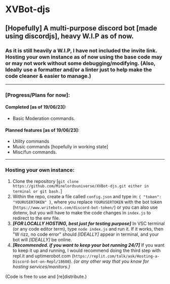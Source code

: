# XVBot-djs
## [Hopefully] A **multi-purpose discord bot** [made using discordjs], __heavy W.I.P__ as of now.  
### As it is still heavily a W.I.P, I have not included the invite link. Hosting your own instance as of now using the base code may or may not work without some debugging/modifying. (Also, Ideally use a formatter and/or a linter just to help make the code cleaner & easier to manage.)

---  

### [Progress/Plans for now]:
#### Completed [as of 19/06/23]:
- Basic Moderation commands.
#### Planned features [as of 19/06/23]:
- Utility commands
- Music commands [hopefully in working state]
- Misc/fun commands.  

---  

### Hosting your own instance:
1. Clone the repository    [`git clone https://github.com/Minelordsuniverse/XVBot-djs.git either in terminal or git bash.`]  
2. Within the repo, create a file called `config.json` and type in: `{
	"token": "YOURUSERTOKEN"
}`, where you replace `YOURUSERTOKEN` with the bot token (`https://www.writebots.com/discord-bot-token/`) or you can also use dotenv, but you will have to make the code changes in `index.js` to redirect to the env file.  
3. ***[FOR LOCALLY HOSTING, __best just for testing purpose__]*** In VSC terminal (or any code editor term), type `node index.js` and run it. If it works, then "W rizz, no code error" should *[IDEALLY]* appear in terminal, and your bot will *[IDEALLY]* be online.  
4. ***[Recommended. __if you want to keep your bot running 24/7__]*** If you want to keep it up and running, I would recommend doing the third step with repl.it and uptimerobot.com (`https://replit.com/talk/ask/Hosting-a-Discord-bot-on-Repl/18608`). *{or any other way that you know for hosting services/monitors.}*  

(Code is free to use and [re]distribute.)
